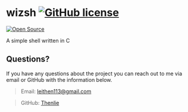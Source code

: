 # wizsh [![GitHub license](https://img.shields.io/github/license/Naereen/StrapDown.js.svg)](https://github.com/Thenlie/wizsh/blob/main/LICENSE)

[![Open Source](https://badges.frapsoft.com/os/v1/open-source.svg?v=103)](https://opensource.org/)

A simple shell written in C

## Questions?

If you have any questions about the project you can reach out to me via email or GitHub with the information below. 

>Email: leithen113@gmail.com 

>GitHub: [Thenlie](https://github.com/Thenlie)
